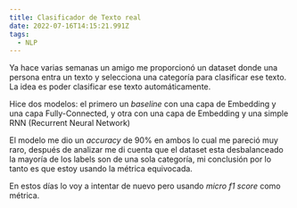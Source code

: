 ```yaml
---
title: Clasificador de Texto real
date: 2022-07-16T14:15:21.991Z
tags:
  - NLP
---
```

Ya hace varias semanas un amigo me proporcionó un dataset donde una persona entra un texto y selecciona una categoría para clasificar ese texto. La idea es poder clasificar ese texto automáticamente.

Hice dos modelos: el primero un *baseline* con una capa de Embedding y una capa Fully-Connected, y otra con una capa de Embedding y una simple RNN (Recurrent Neural Network)

El modelo me dio un *accuracy* de 90% en ambos lo cual me pareció muy raro, después de analizar me di cuenta que el dataset esta desbalanceado la mayoría de los labels son de una sola categoría, mi conclusión por lo tanto es que estoy usando la métrica equivocada. 

En estos días lo voy a intentar de nuevo pero usando *micro f1 score* como métrica.